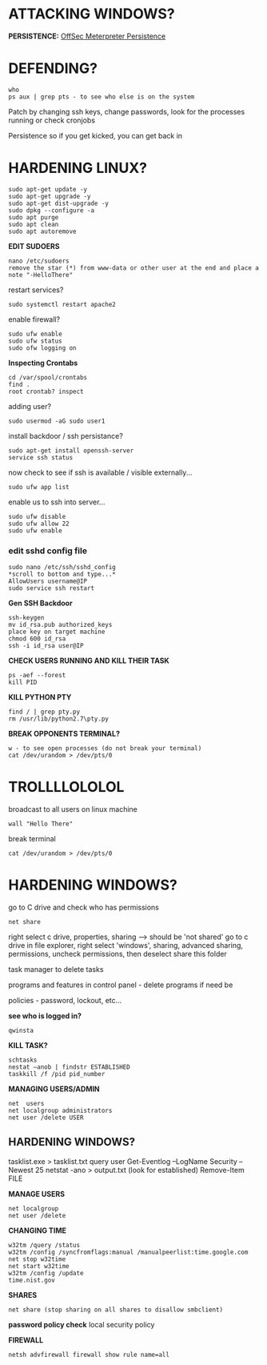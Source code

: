 # ATTACKING WINDOWS?   

**PERSISTENCE:**
[OffSec Meterpreter Persistence](https://www.offensive-security.com/metasploit-unleashed/meterpreter-service/)

# DEFENDING?
```
who
ps aux | grep pts - to see who else is on the system
```
Patch by changing ssh keys, change passwords, look for the processes running or check cronjobs

Persistence so if you get kicked, you can get back in

# HARDENING LINUX?
```
sudo apt-get update -y
sudo apt-get upgrade -y
sudo apt-get dist-upgrade -y
sudo dpkg --configure -a
sudo apt purge
sudo apt clean
sudo apt autoremove
```
**EDIT SUDOERS**
```
nano /etc/sudoers
remove the star (*) from www-data or other user at the end and place a note "-HelloThere"
```

restart services?
```
sudo systemctl restart apache2
```

enable firewall?
```
sudo ufw enable
sudo ufw status
sudo ofw logging on
```
**Inspecting Crontabs**
```
cd /var/spool/crontabs
find .
root crontab? inspect
```

adding user?
```
sudo usermod -aG sudo user1
```

install backdoor / ssh persistance?
```
sudo apt-get install openssh-server
service ssh status
```
now check to see if ssh is available / visible externally...
```
sudo ufw app list
```
enable us to ssh into server...
```
sudo ufw disable
sudo ufw allow 22
sudo ufw enable
```

### edit sshd config file
```
sudo nano /etc/ssh/sshd_config
*scroll to bottom and type...*
AllowUsers username@IP
sudo service ssh restart
```
**Gen SSH Backdoor**
```
ssh-keygen
mv id_rsa.pub authorized_keys
place key on target machine
chmod 600 id_rsa
ssh -i id_rsa user@IP
```

**CHECK USERS RUNNING AND KILL THEIR TASK**
```
ps -aef --forest
kill PID
```


**KILL PYTHON PTY**
```
find / | grep pty.py
rm /usr/lib/python2.7\pty.py
```

**BREAK OPPONENTS TERMINAL?**
```
w - to see open processes (do not break your terminal)
cat /dev/urandom > /dev/pts/0
```
# TROLLLLOLOLOL
broadcast to all users on linux machine
```
wall "Hello There"
```
break terminal
```
cat /dev/urandom > /dev/pts/0
```


# HARDENING WINDOWS?
go to C drive and check who has permissions
```
net share
```

right select c drive, properties, sharing --> should be 'not shared'
go to c drive in file explorer, right select 'windows', sharing, advanced sharing, permissions, uncheck permissions, then deselect share this folder

task manager to delete tasks

programs and features in control panel - delete programs if need be

policies - password, lockout, etc...

**see who is logged in?**
```
qwinsta
```

**KILL TASK?**
```
schtasks 
nestat –anob | findstr ESTABLISHED 
taskkill /f /pid pid_number
``` 

**MANAGING USERS/ADMIN**
```
net  users
net localgroup administrators
net user /delete USER
```

## HARDENING WINDOWS?
tasklist.exe > tasklist.txt
query user
Get-Eventlog –LogName Security –Newest 25
netstat -ano > output.txt (look for established)
Remove-Item FILE

**MANAGE USERS**
```
net localgroup
net user /delete 
```
**CHANGING TIME**
```
w32tm /query /status
w32tm /config /syncfromflags:manual /manualpeerlist:time.google.com
net stop w32time
net start w32time
w32tm /config /update
time.nist.gov
```
**SHARES**
```
net share (stop sharing on all shares to disallow smbclient)
```
**password policy check**
local security policy

**FIREWALL**
```
netsh advfirewall firewall show rule name=all 
```

 
